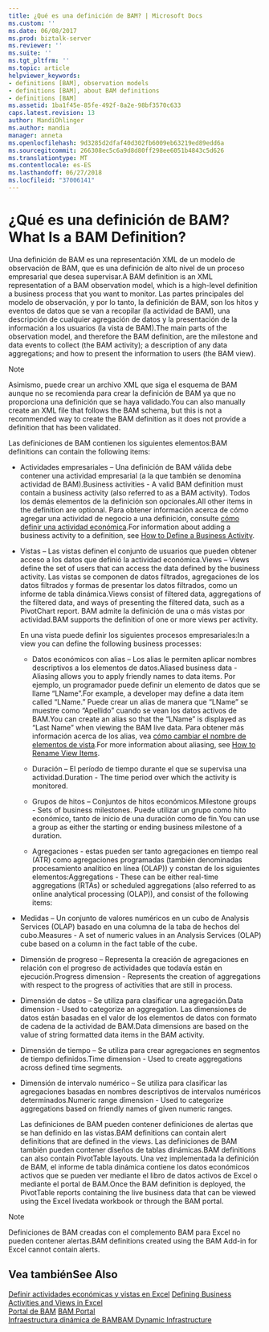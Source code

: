 ```yaml
---
title: ¿Qué es una definición de BAM? | Microsoft Docs
ms.custom: ''
ms.date: 06/08/2017
ms.prod: biztalk-server
ms.reviewer: ''
ms.suite: ''
ms.tgt_pltfrm: ''
ms.topic: article
helpviewer_keywords:
- definitions [BAM], observation models
- definitions [BAM], about BAM definitions
- definitions [BAM]
ms.assetid: 1ba1f45e-85fe-492f-8a2e-98bf3570c633
caps.latest.revision: 13
author: MandiOhlinger
ms.author: mandia
manager: anneta
ms.openlocfilehash: 9d3285d2dfaf40d302fb6009eb63219ed89edd6a
ms.sourcegitcommit: 266308ec5c6a9d8d80ff298ee6051b4843c5d626
ms.translationtype: MT
ms.contentlocale: es-ES
ms.lasthandoff: 06/27/2018
ms.locfileid: "37006141"
---
```

# <a name="what-is-a-bam-definition"></a><span data-ttu-id="c1e53-103">¿Qué es una definición de BAM?</span><span class="sxs-lookup"><span data-stu-id="c1e53-103">What Is a BAM Definition?</span></span>
<span data-ttu-id="c1e53-104">Una definición de BAM es una representación XML de un modelo de observación de BAM, que es una definición de alto nivel de un proceso empresarial que desea supervisar.</span><span class="sxs-lookup"><span data-stu-id="c1e53-104">A BAM definition is an XML representation of a BAM observation model, which is a high-level definition a business process that you want to monitor.</span></span> <span data-ttu-id="c1e53-105">Las partes principales del modelo de observación, y por lo tanto, la definición de BAM, son los hitos y eventos de datos que se van a recopilar (la actividad de BAM), una descripción de cualquier agregación de datos y la presentación de la información a los usuarios (la vista de BAM).</span><span class="sxs-lookup"><span data-stu-id="c1e53-105">The main parts of the observation model, and therefore the BAM definition, are the milestone and data events to collect (the BAM activity); a description of any data aggregations; and how to present the information to users (the BAM view).</span></span>  
  
> [!NOTE]
>  <span data-ttu-id="c1e53-106">Asimismo, puede crear un archivo XML que siga el esquema de BAM aunque no se recomienda para crear la definición de BAM ya que no proporciona una definición que se haya validado.</span><span class="sxs-lookup"><span data-stu-id="c1e53-106">You can also manually create an XML file that follows the BAM schema, but this is not a recommended way to create the BAM definition as it does not provide a definition that has been validated.</span></span>  
  
 <span data-ttu-id="c1e53-107">Las definiciones de BAM contienen los siguientes elementos:</span><span class="sxs-lookup"><span data-stu-id="c1e53-107">BAM definitions can contain the following items:</span></span>  
  
- <span data-ttu-id="c1e53-108">Actividades empresariales – Una definición de BAM válida debe contener una actividad empresarial (a la que también se denomina actividad de BAM).</span><span class="sxs-lookup"><span data-stu-id="c1e53-108">Business activities - A valid BAM definition must contain a business activity (also referred to as a BAM activity).</span></span> <span data-ttu-id="c1e53-109">Todos los demás elementos de la definición son opcionales.</span><span class="sxs-lookup"><span data-stu-id="c1e53-109">All other items in the definition are optional.</span></span> <span data-ttu-id="c1e53-110">Para obtener información acerca de cómo agregar una actividad de negocio a una definición, consulte [cómo definir una actividad económica](../core/how-to-define-a-business-activity.md).</span><span class="sxs-lookup"><span data-stu-id="c1e53-110">For information about adding a business activity to a definition, see [How to Define a Business Activity](../core/how-to-define-a-business-activity.md).</span></span>  
  
- <span data-ttu-id="c1e53-111">Vistas – Las vistas definen el conjunto de usuarios que pueden obtener acceso a los datos que definió la actividad económica.</span><span class="sxs-lookup"><span data-stu-id="c1e53-111">Views – Views define the set of users that can access the data defined by the business activity.</span></span> <span data-ttu-id="c1e53-112">Las vistas se componen de datos filtrados, agregaciones de los datos filtrados y formas de presentar los datos filtrados, como un informe de tabla dinámica.</span><span class="sxs-lookup"><span data-stu-id="c1e53-112">Views consist of filtered data, aggregations of the filtered data, and ways of presenting the filtered data, such as a PivotChart report.</span></span> <span data-ttu-id="c1e53-113">BAM admite la definición de una o más vistas por actividad.</span><span class="sxs-lookup"><span data-stu-id="c1e53-113">BAM supports the definition of one or more views per activity.</span></span>  
  
   <span data-ttu-id="c1e53-114">En una vista puede definir los siguientes procesos empresariales:</span><span class="sxs-lookup"><span data-stu-id="c1e53-114">In a view you can define the following business processes:</span></span>  
  
  -   <span data-ttu-id="c1e53-115">Datos económicos con alias – Los alias le permiten aplicar nombres descriptivos a los elementos de datos.</span><span class="sxs-lookup"><span data-stu-id="c1e53-115">Aliased business data - Aliasing allows you to apply friendly names to data items.</span></span> <span data-ttu-id="c1e53-116">Por ejemplo, un programador puede definir un elemento de datos que se llame “LName”.</span><span class="sxs-lookup"><span data-stu-id="c1e53-116">For example, a developer may define a data item called “LName.”</span></span> <span data-ttu-id="c1e53-117">Puede crear un alias de manera que “LName” se muestre como “Apellido” cuando se vean los datos activos de BAM.</span><span class="sxs-lookup"><span data-stu-id="c1e53-117">You can create an alias so that the “LName” is displayed as “Last Name” when viewing the BAM live data.</span></span>  <span data-ttu-id="c1e53-118">Para obtener más información acerca de los alias, vea [cómo cambiar el nombre de elementos de vista](../core/how-to-rename-view-items.md).</span><span class="sxs-lookup"><span data-stu-id="c1e53-118">For more information about aliasing, see [How to Rename View Items](../core/how-to-rename-view-items.md).</span></span>  
  
  -   <span data-ttu-id="c1e53-119">Duración – El período de tiempo durante el que se supervisa una actividad.</span><span class="sxs-lookup"><span data-stu-id="c1e53-119">Duration - The time period over which the activity is monitored.</span></span>  
  
  -   <span data-ttu-id="c1e53-120">Grupos de hitos – Conjuntos de hitos económicos.</span><span class="sxs-lookup"><span data-stu-id="c1e53-120">Milestone groups - Sets of business milestones.</span></span> <span data-ttu-id="c1e53-121">Puede utilizar un grupo como hito económico, tanto de inicio de una duración como de fin.</span><span class="sxs-lookup"><span data-stu-id="c1e53-121">You can use a group as either the starting or ending business milestone of a duration.</span></span>  
  
  -   <span data-ttu-id="c1e53-122">Agregaciones - estas pueden ser tanto agregaciones en tiempo real (ATR) como agregaciones programadas (también denominadas procesamiento analítico en línea (OLAP)) y constan de los siguientes elementos:</span><span class="sxs-lookup"><span data-stu-id="c1e53-122">Aggregations -  These can be either real-time aggregations (RTAs) or scheduled aggregations (also referred to as online analytical processing (OLAP)), and consist of the following items:</span></span>  
  
- <span data-ttu-id="c1e53-123">Medidas – Un conjunto de valores numéricos en un cubo de Analysis Services (OLAP) basado en una columna de la taba de hechos del cubo.</span><span class="sxs-lookup"><span data-stu-id="c1e53-123">Measures - A set of numeric values in an Analysis Services (OLAP) cube based on a column in the fact table of the cube.</span></span>  
  
- <span data-ttu-id="c1e53-124">Dimensión de progreso – Representa la creación de agregaciones en relación con el progreso de actividades que todavía están en ejecución.</span><span class="sxs-lookup"><span data-stu-id="c1e53-124">Progress dimension - Represents the creation of aggregations with respect to the progress of activities that are still in process.</span></span>  
  
- <span data-ttu-id="c1e53-125">Dimensión de datos – Se utiliza para clasificar una agregación.</span><span class="sxs-lookup"><span data-stu-id="c1e53-125">Data dimension - Used to categorize an aggregation.</span></span> <span data-ttu-id="c1e53-126">Las dimensiones de datos están basadas en el valor de los elementos de datos con formato de cadena de la actividad de BAM.</span><span class="sxs-lookup"><span data-stu-id="c1e53-126">Data dimensions are based on the value of string formatted data items in the BAM activity.</span></span>  
  
- <span data-ttu-id="c1e53-127">Dimensión de tiempo – Se utiliza para crear agregaciones en segmentos de tiempo definidos.</span><span class="sxs-lookup"><span data-stu-id="c1e53-127">Time dimension - Used to create aggregations across defined time segments.</span></span>  
  
- <span data-ttu-id="c1e53-128">Dimensión de intervalo numérico – Se utiliza para clasificar las agregaciones basadas en nombres descriptivos de intervalos numéricos determinados.</span><span class="sxs-lookup"><span data-stu-id="c1e53-128">Numeric range dimension - Used to categorize aggregations based on friendly names of given numeric ranges.</span></span>  
  
  <span data-ttu-id="c1e53-129">Las definiciones de BAM pueden contener definiciones de alertas que se han definido en las vistas.</span><span class="sxs-lookup"><span data-stu-id="c1e53-129">BAM definitions can contain alert definitions that are defined in the views.</span></span> <span data-ttu-id="c1e53-130">Las definiciones de BAM también pueden contener diseños de tablas dinámicas.</span><span class="sxs-lookup"><span data-stu-id="c1e53-130">BAM definitions can also contain PivotTable layouts.</span></span> <span data-ttu-id="c1e53-131">Una vez implementada la definición de BAM, el informe de tabla dinámica contiene los datos económicos activos que se pueden ver mediante el libro de datos activos de Excel o mediante el portal de BAM.</span><span class="sxs-lookup"><span data-stu-id="c1e53-131">Once the BAM definition is deployed, the PivotTable reports containing the live business data that can be viewed using the Excel livedata workbook or through the BAM portal.</span></span>  
  
> [!NOTE]
>  <span data-ttu-id="c1e53-132">Definiciones de BAM creadas con el complemento BAM para Excel no pueden contener alertas.</span><span class="sxs-lookup"><span data-stu-id="c1e53-132">BAM definitions created using the BAM Add-in for Excel cannot contain alerts.</span></span>  
  
## <a name="see-also"></a><span data-ttu-id="c1e53-133">Vea también</span><span class="sxs-lookup"><span data-stu-id="c1e53-133">See Also</span></span>  
 <span data-ttu-id="c1e53-134">[Definir actividades económicas y vistas en Excel](../core/defining-business-activities-and-views-in-excel.md) </span><span class="sxs-lookup"><span data-stu-id="c1e53-134">[Defining Business Activities and Views in Excel](../core/defining-business-activities-and-views-in-excel.md) </span></span>  
 <span data-ttu-id="c1e53-135">[Portal de BAM](../core/bam-portal.md) </span><span class="sxs-lookup"><span data-stu-id="c1e53-135">[BAM Portal](../core/bam-portal.md) </span></span>  
 [<span data-ttu-id="c1e53-136">Infraestructura dinámica de BAM</span><span class="sxs-lookup"><span data-stu-id="c1e53-136">BAM Dynamic Infrastructure</span></span>](../core/bam-dynamic-infrastructure.md)